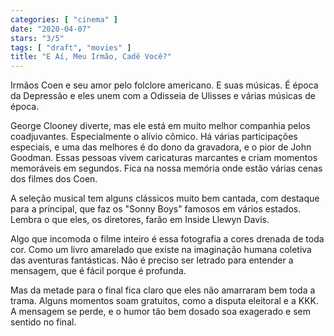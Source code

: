 ```yaml
---
categories: [ "cinema" ]
date: "2020-04-07"
stars: "3/5"
tags: [ "draft", "movies" ]
title: "E Aí, Meu Irmão, Cadê Você?"
---
```

Irmãos Coen e seu amor pelo folclore americano. E suas músicas. É época da Depressão e eles unem com a Odisseia de Ulisses e várias músicas de época.

George Clooney diverte, mas ele está em muito melhor companhia pelos coadjuvantes. Especialmente o alívio cômico. Há várias participações especiais, e uma das melhores é do dono da gravadora, e o pior de John Goodman. Essas pessoas vivem caricaturas marcantes e criam momentos memoráveis em segundos. Fica na nossa memória onde estão várias cenas dos filmes dos Coen.

A seleção musical tem alguns clássicos muito bem cantada, com destaque para a principal, que faz os "Sonny Boys" famosos em vários estados. Lembra o que eles, os diretores, farão em Inside Llewyn Davis.

Algo que incomoda o filme inteiro é essa fotografia a cores drenada de toda cor. Como um livro amarelado que existe na imaginação humana coletiva das aventuras fantásticas. Não é preciso ser letrado para entender a mensagem, que é fácil porque é profunda.

Mas da metade para o final fica claro que eles não amarraram bem toda a trama. Alguns momentos soam gratuitos, como a disputa eleitoral e a KKK. A mensagem se perde, e o humor tão bem dosado soa exagerado e sem sentido no final.
